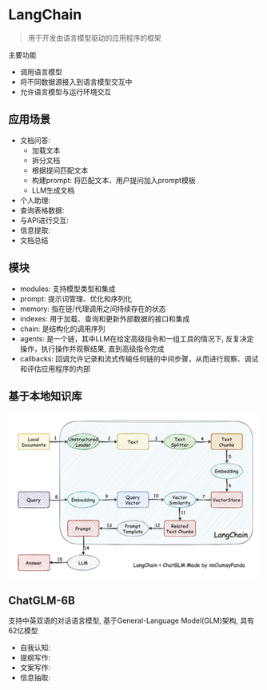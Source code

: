 # LangChain

> 用于开发由语言模型驱动的应用程序的框架

主要功能

- 调用语言模型
- 将不同数据源接入到语言模型交互中
- 允许语言模型与运行环境交互  

## 应用场景

- 文档问答:
  - 加载文本
  - 拆分文档
  - 根据提问匹配文本
  - 构建prompt: 将匹配文本、用户提问加入prompt模板
  - LLM生成文档
- 个人助理:
- 查询表格数据:
- 与API进行交互:
- 信息提取:
- 文档总结

## 模块

- modules: 支持模型类型和集成
- prompt: 提示词管理、优化和序列化
- memory: 指在链/代理调用之间持续存在的状态
- indexes: 用于加载、查询和更新外部数据的接口和集成
- chain: 是结构化的调用序列
- agents: 是一个链，其中LLM在给定高级指令和一组工具的情况下, 反复决定操作，执行操作并观察结果, 直到高级指令完成
- callbacks: 回调允许记录和流式传输任何链的中间步骤，从而进行观察、调试和评估应用程序的内部

## 基于本地知识库

![chatGLM](./images/langchain+chatglm.png)

## ChatGLM-6B

支持中英双语的对话语言模型, 基于General-Language Model(GLM)架构, 具有62亿模型

- 自我认知:
- 提纲写作:
- 文案写作: 
- 信息抽取:
